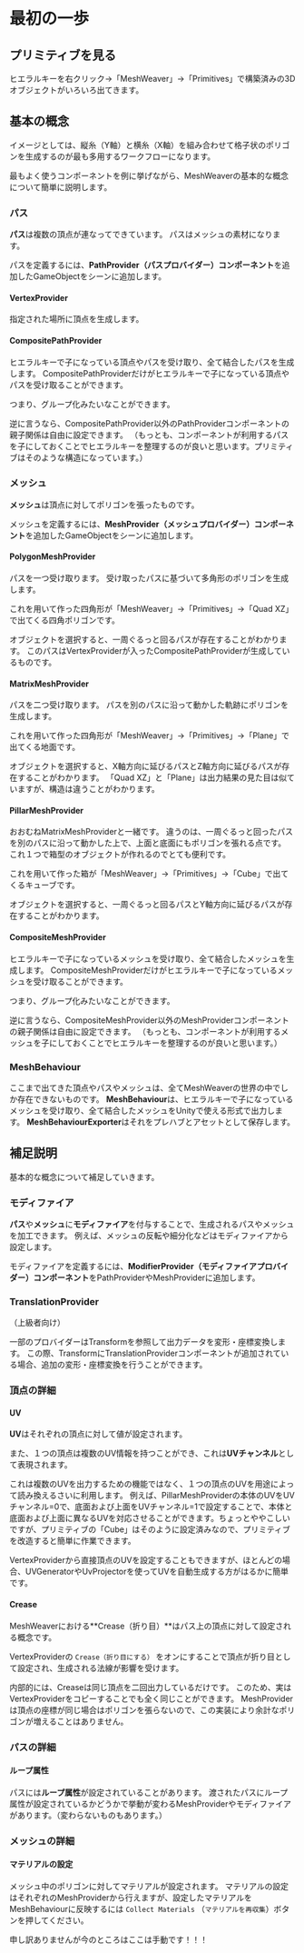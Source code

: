 # 最初の一歩

## プリミティブを見る

ヒエラルキーを右クリック→「MeshWeaver」→「Primitives」で構築済みの3Dオブジェクトがいろいろ出てきます。

## 基本の概念

イメージとしては、縦糸（Y軸）と横糸（X軸）を組み合わせて格子状のポリゴンを生成するのが最も多用するワークフローになります。

最もよく使うコンポーネントを例に挙げながら、MeshWeaverの基本的な概念について簡単に説明します。

### パス

**パス**は複数の頂点が連なってできています。
パスはメッシュの素材になります。

パスを定義するには、**PathProvider（パスプロバイダー）コンポーネント**を追加したGameObjectをシーンに追加します。

#### VertexProvider

指定された場所に頂点を生成します。

#### CompositePathProvider

ヒエラルキーで子になっている頂点やパスを受け取り、全て結合したパスを生成します。
CompositePathProviderだけがヒエラルキーで子になっている頂点やパスを受け取ることができます。

つまり、グループ化みたいなことができます。

逆に言うなら、CompositePathProvider以外のPathProviderコンポーネントの親子関係は自由に設定できます。
（もっとも、コンポーネントが利用するパスを子にしておくことでヒエラルキーを整理するのが良いと思います。プリミティブはそのような構造になっています。）

### メッシュ

**メッシュ**は頂点に対してポリゴンを張ったものです。

メッシュを定義するには、**MeshProvider（メッシュプロバイダー）コンポーネント**を追加したGameObjectをシーンに追加します。

#### PolygonMeshProvider

パスを一つ受け取ります。
受け取ったパスに基づいて多角形のポリゴンを生成します。

これを用いて作った四角形が「MeshWeaver」→「Primitives」→「Quad XZ」で出てくる四角ポリゴンです。

オブジェクトを選択すると、一周ぐるっと回るパスが存在することがわかります。
このパスはVertexProviderが入ったCompositePathProviderが生成しているものです。

#### MatrixMeshProvider

パスを二つ受け取ります。
パスを別のパスに沿って動かした軌跡にポリゴンを生成します。

これを用いて作った四角形が「MeshWeaver」→「Primitives」→「Plane」で出てくる地面です。

オブジェクトを選択すると、X軸方向に延びるパスとZ軸方向に延びるパスが存在することがわかります。
「Quad XZ」と「Plane」は出力結果の見た目は似ていますが、構造は違うことがわかります。

#### PillarMeshProvider

おおむねMatrixMeshProviderと一緒です。
違うのは、一周ぐるっと回ったパスを別のパスに沿って動かした上で、上面と底面にもポリゴンを張れる点です。
これ１つで箱型のオブジェクトが作れるのでとても便利です。

これを用いて作った箱が「MeshWeaver」→「Primitives」→「Cube」で出てくるキューブです。

オブジェクトを選択すると、一周ぐるっと回るパスとY軸方向に延びるパスが存在することがわかります。

#### CompositeMeshProvider

ヒエラルキーで子になっているメッシュを受け取り、全て結合したメッシュを生成します。
CompositeMeshProviderだけがヒエラルキーで子になっているメッシュを受け取ることができます。

つまり、グループ化みたいなことができます。

逆に言うなら、CompositeMeshProvider以外のMeshProviderコンポーネントの親子関係は自由に設定できます。
（もっとも、コンポーネントが利用するメッシュを子にしておくことでヒエラルキーを整理するのが良いと思います。）

### MeshBehaviour

ここまで出てきた頂点やパスやメッシュは、全てMeshWeaverの世界の中でしか存在できないものです。
**MeshBehaviour**は、ヒエラルキーで子になっているメッシュを受け取り、全て結合したメッシュをUnityで使える形式で出力します。
**MeshBehaviourExporter**はそれをプレハブとアセットとして保存します。

## 補足説明

基本的な概念について補足していきます。

### モディファイア

**パス**や**メッシュ**に**モディファイア**を付与することで、生成されるパスやメッシュを加工できます。
例えば、メッシュの反転や細分化などはモディファイアから設定します。

モディファイアを定義するには、**ModifierProvider（モディファイアプロバイダー）コンポーネント**をPathProviderやMeshProviderに追加します。

### TranslationProvider

（上級者向け）

一部のプロバイダーはTransformを参照して出力データを変形・座標変換します。
この際、TransformにTranslationProviderコンポーネントが追加されている場合、追加の変形・座標変換を行うことができます。

### 頂点の詳細

#### UV

**UV**はそれぞれの頂点に対して値が設定されます。

また、１つの頂点は複数のUV情報を持つことができ、これは**UVチャンネル**として表現されます。

これは複数のUVを出力するための機能ではなく、１つの頂点のUVを用途によって読み換えるさいに利用します。
例えば、PillarMeshProviderの本体のUVをUVチャンネル=0で、底面および上面をUVチャンネル=1で設定することで、本体と底面および上面に異なるUVを対応させることができます。ちょっとややこしいですが、プリミティブの「Cube」はそのように設定済みなので、プリミティブを改造すると簡単に作業できます。

VertexProviderから直接頂点のUVを設定することもできますが、ほとんどの場合、UVGeneratorやUvProjectorを使ってUVを自動生成する方がはるかに簡単です。

#### Crease

MeshWeaverにおける**Crease（折り目）**はパス上の頂点に対して設定される概念です。

VertexProviderの `Crease（折り目にする）` をオンにすることで頂点が折り目として設定され、生成される法線が影響を受けます。

内部的には、Creaseは同じ頂点を二回出力しているだけです。
このため、実はVertexProviderをコピーすることでも全く同じことができます。
MeshProviderは頂点の座標が同じ場合はポリゴンを張らないので、この実装により余計なポリゴンが増えることはありません。

### パスの詳細

#### ループ属性

パスには**ループ属性**が設定されていることがあります。
渡されたパスにループ属性が設定されているかどうかで挙動が変わるMeshProviderやモディファイアがあります。（変わらないものもあります。）

### メッシュの詳細

#### マテリアルの設定

メッシュ中のポリゴンに対してマテリアルが設定されます。
マテリアルの設定はそれぞれのMeshProviderから行えますが、設定したマテリアルをMeshBehaviourに反映するには `Collect Materials` （`マテリアルを再収集`）ボタンを押してください。

申し訳ありませんが今のところはここは手動です！！！